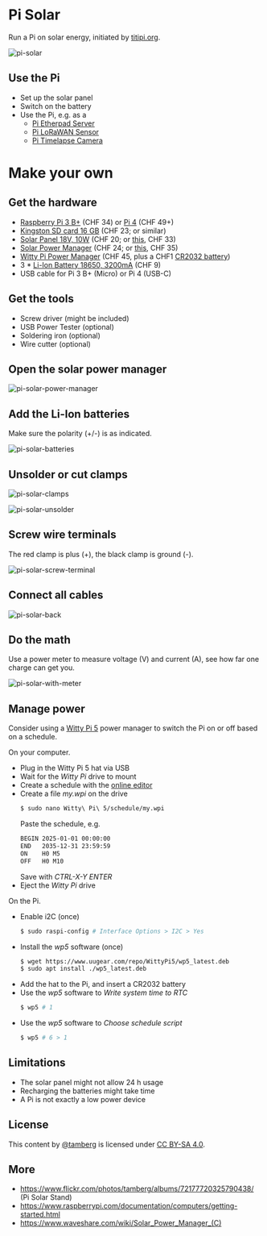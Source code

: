 # Pi Solar
Run a Pi on solar energy, initiated by [titipi.org](https://titipi.org/).

![pi-solar](https://github.com/user-attachments/assets/32765f14-62b0-44f6-b0d0-d919e0906cc4)

## Use the Pi
- Set up the solar panel
- Switch on the battery
- Use the Pi, e.g. as a
    - [Pi Etherpad Server](https://github.com/tamberg/pi-etherpad)
    - [Pi LoRaWAN Sensor](https://github.com/tamberg/pi-lora)
    - [Pi Timelapse Camera](https://github.com/tamberg/pi-cam)

# Make your own
## Get the hardware
- [Raspberry Pi 3 B+](https://www.pi-shop.ch/raspberry-pi-3-model-b) (CHF 34) or [Pi 4](https://www.pi-shop.ch/raspberry-pi-4-model-b-2gb) (CHF 49+)
- [Kingston SD card 16 GB](https://www.pi-shop.ch/kingston-microsdhc-karte-industrial-uhs-i-16-gb) (CHF 23; or similar)
- [Solar Panel 18V, 10W](https://www.pi-shop.ch/semi-flexible-polycrystalline-silicon-solar-panel-18v-10w-supports-5v-regulated-output) (CHF 20; or [this](https://www.bastelgarage.ch/18v-0-61a-monokristallines-solar-panel-10w), CHF 33)
- [Solar Power Manager](https://www.bastelgarage.ch/solar-power-manager-c-fur-6-24v-solar-panel) (CHF 24; or [this](https://www.pi-shop.ch/solar-power-manager), CHF 35)
- [Witty Pi Power Manager](https://www.pi-shop.ch/witty-pi-5-hat-realtime-clock-and-power-management-for-raspberry-pi) (CHF 45, plus a CHF1 [CR2032 battery](https://www.digitec.ch/en/s1/product/digitec-cr2032-lithium-8-pcs-cr2032-230-mah-batteries-36011518))
- 3 * [Li-Ion Battery 18650, 3200mA](https://www.bastelgarage.ch/li-ion-akku-3-7v-3200ma-ncr18650b-18650-mit-knopfpol?search=ncr18650b) (CHF 9)
- USB cable for Pi 3 B+ (Micro) or Pi 4 (USB-C)

## Get the tools
- Screw driver (might be included)
- USB Power Tester (optional)
- Soldering iron (optional)
- Wire cutter (optional)

## Open the solar power manager
![pi-solar-power-manager](https://github.com/user-attachments/assets/c0764fcd-574f-4199-b946-ac76b5bc6836)

## Add the Li-Ion batteries
Make sure the polarity (+/-) is as indicated.

![pi-solar-batteries](https://github.com/user-attachments/assets/126c9739-dacf-49b1-8bd4-8d0d2d56bbc2)

## Unsolder or cut clamps
![pi-solar-clamps](https://github.com/user-attachments/assets/a8c79344-5f25-45b9-b092-04e531234188)

![pi-solar-unsolder](https://github.com/user-attachments/assets/e631ffb1-9367-4a0c-955a-2f7fc5bf1b82)

## Screw wire terminals
The red clamp is plus (+), the black clamp is ground (-).

![pi-solar-screw-terminal](https://github.com/user-attachments/assets/df411616-36e3-4373-bf1e-a7104d271479)

## Connect all cables
![pi-solar-back](https://github.com/user-attachments/assets/cca3e249-260d-4acc-9c91-fa3e098ad096)

## Do the math
Use a power meter to measure voltage (V) and current (A), see how far one charge can get you.

![pi-solar-with-meter](https://github.com/user-attachments/assets/d5be96a8-c2db-40df-b5e8-180e2b145f8d)

## Manage power
Consider using a [Witty Pi 5](https://www.uugear.com/doc/WittyPi5_UserManual.pdf) power manager to switch the Pi on or off based on a schedule.

On your computer.

- Plug in the Witty Pi 5 hat via USB
- Wait for the _Witty Pi_ drive to mount
- Create a schedule with the [online editor](https://www.uugear.com/app/wittypi-scriptgen/
)
- Create a file _my.wpi_ on the drive
    ```bash
    $ sudo nano Witty\ Pi\ 5/schedule/my.wpi
    ```
    Paste the schedule, e.g.
    ```bash
	BEGIN 2025-01-01 00:00:00
	END   2035-12-31 23:59:59
	ON    H0 M5
	OFF   H0 M10
    ```
    Save with _CTRL-X-Y ENTER_
- Eject the _Witty Pi_ drive

On the Pi.

- Enable i2C (once) 
    ```bash
	$ sudo raspi-config # Interface Options > I2C > Yes
    ```
- Install the _wp5_ software (once)
    ```bash
	$ wget https://www.uugear.com/repo/WittyPi5/wp5_latest.deb
    $ sudo apt install ./wp5_latest.deb
    ```
- Add the hat to the Pi, and insert a CR2032 battery
- Use the _wp5_ software to _Write system time to RTC_
    ```bash
	$ wp5 # 1
    ```
- Use the _wp5_ software to _Choose schedule script_
    ```bash
	$ wp5 # 6 > 1
    ```

## Limitations
- The solar panel might not allow 24 h usage
- Recharging the batteries might take time
- A Pi is not exactly a low power device

## License
This content by [@tamberg](https://twitter.com/tamberg) is licensed under [CC BY-SA 4.0](https://creativecommons.org/licenses/by-sa/4.0/).

## More
- https://www.flickr.com/photos/tamberg/albums/72177720325790438/ (Pi Solar Stand)
- https://www.raspberrypi.com/documentation/computers/getting-started.html
- https://www.waveshare.com/wiki/Solar_Power_Manager_(C)
